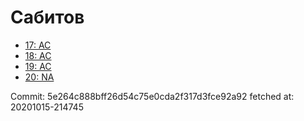 # Сабитов
- [17: AC](17.md)
- [18: AC](18.md)
- [19: AC](19.md)
- [20: NA](20.md)

Commit: 5e264c888bff26d54c75e0cda2f317d3fce92a92
 fetched at: 20201015-214745
